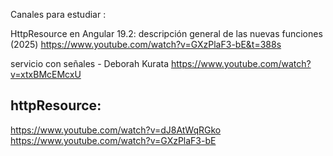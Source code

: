 Canales para estudiar : 

 HttpResource en Angular 19.2: descripción general de las nuevas funciones (2025) 
 https://www.youtube.com/watch?v=GXzPlaF3-bE&t=388s

 servicio con señales  - Deborah Kurata
 https://www.youtube.com/watch?v=xtxBMcEMcxU


 httpResource:
 ------------
 https://www.youtube.com/watch?v=dJ8AtWqRGko
 https://www.youtube.com/watch?v=GXzPlaF3-bE
